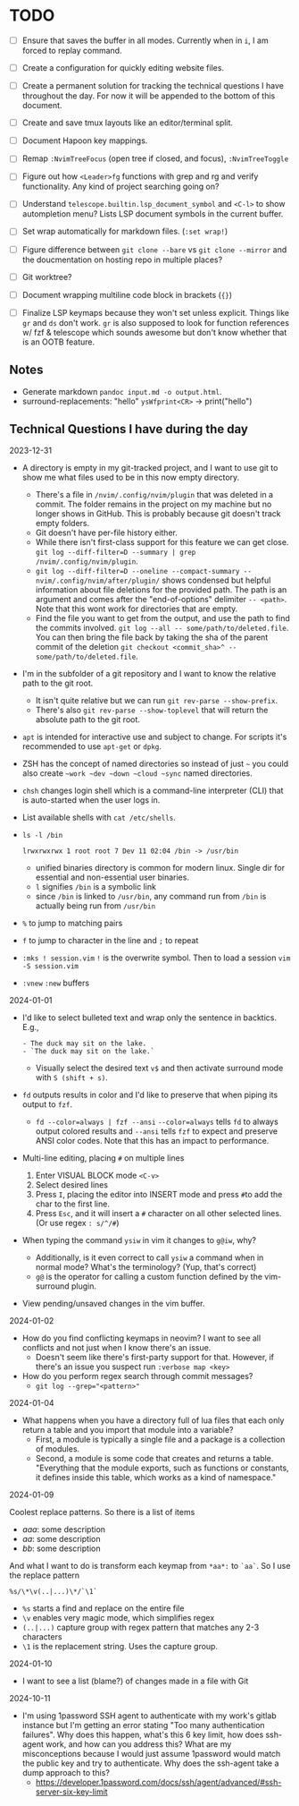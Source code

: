 # TODO

- [ ] Ensure that <C-s> saves the buffer in all modes. Currently when in `i`, I am forced to replay command.
- [ ] Create a configuration for quickly editing website files.
- [ ] Create a permanent solution for tracking the technical questions I have throughout the day. For now it will be appended to the bottom of this document.

- [ ] Create and save tmux layouts like an editor/terminal split.

- [ ] Document Hapoon key mappings.
- [ ] Remap `:NvimTreeFocus` (open tree if closed, and focus), `:NvimTreeToggle`
- [ ] Figure out how `<Leader>fg` functions with grep and rg and verify functionality. Any kind of project searching going on?

- [ ] Understand `telescope.builtin.lsp_document_symbol` and `<C-l>` to show autompletion menu? Lists LSP document symbols in the current buffer.
- [ ] Set wrap automatically for markdown files. (`:set wrap!`)
- [ ] Figure difference between `git clone --bare` vs `git clone --mirror` and the doucmentation on hosting repo in multiple places?
- [ ] Git worktree?
- [ ] Document wrapping multiline code block in brackets (`{}`)
- [ ] Finalize LSP keymaps because they won't set unless explicit. Things like `gr` and `ds` don't work. `gr` is also supposed to look for function references w/ fzf & telescope which sounds awesome but don't know whether that is an OOTB feature.


## Notes

- Generate markdown `pandoc input.md -o output.html`.
- surround-replacements: "hello" `ysWfprint<CR>` -> print("hello")


## Technical Questions I have during the day

2023-12-31

- A directory is empty in my git-tracked project, and I want to use git to show me what files used to be in this now empty directory.
    - There's a file in `/nvim/.config/nvim/plugin` that was deleted in a commit. The folder remains in the project on my machine but no longer shows in GitHub. This is probably because git doesn't track empty folders. 
    - Git doesn't have per-file history either.
    - While there isn't first-class support for this feature we can get close. `git log --diff-filter=D --summary | grep /nvim/.config/nvim/plugin`.
    - `git log --diff-filter=D --oneline --compact-summary -- nvim/.config/nvim/after/plugin/` shows condensed but helpful information about file deletions for the provided path. The path is an argument and comes after the "end-of-options" delimiter `-- <path>`. Note that this wont work for directories that are empty.
    - Find the file you want to get from the output, and use the path to find the commits involved. `git log --all -- some/path/to/deleted.file`. You can then bring the file back by taking the sha of the parent commit of the deletion `git checkout <commit_sha>^ -- some/path/to/deleted.file`.
- I'm in the subfolder of a git repository and I want to know the relative path to the git root.
    - It isn't quite relative but we can run `git rev-parse --show-prefix`.
    - There's also `git rev-parse --show-toplevel` that will return the absolute path to the git root.

- `apt` is intended for interactive use and subject to change. For scripts it's recommended to use `apt-get` or `dpkg`.
- ZSH has the concept of named directories so instead of just `~` you could also create `~work ~dev ~down ~cloud ~sync` named directories.
- `chsh` changes login shell which is a command-line interpreter (CLI) that is auto-started when the user logs in.
- List available shells with `cat /etc/shells`.
- `ls -l /bin`

    `lrwxrwxrwx 1 root root 7 Dev 11 02:04 /bin -> /usr/bin`

    - unified binaries directory is common for modern linux. Single dir for essential and non-essential user binaries.
    - `l` signifies `/bin` is a symbolic link
    - since `/bin` is linked to `/usr/bin`, any command run from `/bin` is actually being run from `/usr/bin`
- `%` to jump to matching pairs
- `f` to jump to character in the line and `;` to repeat
- `:mks ! session.vim` `!` is the overwrite symbol. Then to load a session `vim -S session.vim`
- `:vnew` `:new` buffers

2024-01-01

- I'd like to select bulleted text and wrap only the sentence in backtics. E.g.,

    ```text
    - The duck may sit on the lake.
    - `The duck may sit on the lake.`
    ```

    - Visually select the desired text `v$` and then activate surround mode with `S (shift + s)`.
- `fd` outputs results in color and I'd like to preserve that when piping its output to `fzf`.
    - `fd --color=always | fzf --ansi` `--color=always` tells `fd` to always output colored results and `--ansi` tells `fzf` to expect and preserve ANSI color codes. Note that this has an impact to performance.
- Multi-line editing, placing `#` on multiple lines
    1. Enter VISUAL BLOCK mode `<C-v>`
    2. Select desired lines
    3. Press `I`, placing the editor into INSERT mode and press `#`to add the char to the first line.
    4. Press `Esc`, and it will insert a `#` character on all other selected lines. (Or use regex `: s/^/#`)
- When typing the command `ysiw` in vim it changes to `g@iw`, why?
    - Additionally, is it even correct to call `ysiw` a command when in normal mode? What's the terminology? (Yup, that's correct)
    - `g@` is the operator for calling a custom function defined by the vim-surround plugin.
- View pending/unsaved changes in the vim buffer.
    
2024-01-02

- How do you find conflicting keymaps in neovim? I want to see all conflicts and not just when I know there's an issue.
    - Doesn't seem like there's first-party support for that. However, if there's an issue you suspect run `:verbose map <key>`
- How do you perform regex search through commit messages?
    - `git log --grep="<pattern>"`

2024-01-04

- What happens when you have a directory full of lua files that each only return a table and you import that module into a variable?
    - First, a module is typically a single file and a package is a collection of modules.
    - Second, a module is some code that creates and returns a table. "Everything that the module exports, such as functions or constants, it defines inside this table, which works as a kind of namespace."

2024-01-09

Coolest replace patterns. So there is a list of items

- *aaa*: some description
- *aa*: some description
- *bb*: some description

And what I want to do is transform each keymap from `*aa*:` to `` `aa` ``. So I use the replace pattern

`` %s/\*\v(..|...)\*/`\1` ``

- `%s` starts a find and replace on the entire file
- `\v` enables very magic mode, which simplifies regex
- `(..|...)` capture group with regex pattern that matches any 2-3 characters
- `\1` is the replacement string. Uses the capture group.

2024-01-10

- I want to see a list (blame?) of changes made in a file with Git

2024-10-11

- I'm using 1password SSH agent to authenticate with my work's gitlab instance but I'm getting an error stating "Too many authentication failures". Why does this happen, what's this 6 key limit, how does ssh-agent work, and how can you address this? What are my misconceptions because I would just assume 1password would match the public key and try to authenticate. Why does the ssh-agent take a dump approach to this?
    - https://developer.1password.com/docs/ssh/agent/advanced/#ssh-server-six-key-limit
